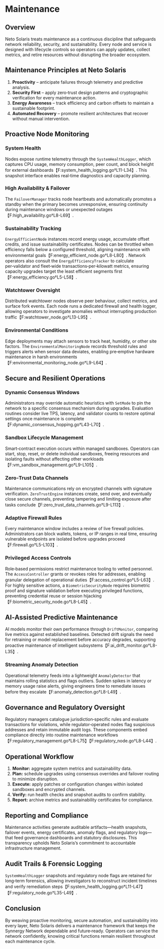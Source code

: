 # Maintenance

## Overview
Neto Solaris treats maintenance as a continuous discipline that safeguards network reliability, security, and sustainability. Every node and service is designed with lifecycle controls so operators can apply updates, collect metrics, and retire resources without disrupting the broader ecosystem.

## Maintenance Principles at Neto Solaris
1. **Proactivity** – anticipate failures through telemetry and predictive analysis.
2. **Security First** – apply zero‑trust design patterns and cryptographic verification for every maintenance action.
3. **Energy Awareness** – track efficiency and carbon offsets to maintain a sustainable footprint.
4. **Automated Recovery** – promote resilient architectures that recover without manual intervention.

## Proactive Node Monitoring
### System Health
Nodes expose runtime telemetry through the `SystemHealthLogger`, which captures CPU usage, memory consumption, peer count, and block height for external dashboards【F:system_health_logging.go†L11-L34】. This snapshot interface enables real‑time diagnostics and capacity planning.

### High Availability & Failover
The `FailoverManager` tracks node heartbeats and automatically promotes a standby when the primary becomes unresponsive, ensuring continuity during maintenance windows or unexpected outages【F:high_availability.go†L8-L69】.

### Sustainability Tracking
`EnergyEfficientNode` instances record energy usage, accumulate offset credits, and issue sustainability certificates. Nodes can be throttled when efficiency falls below a configured threshold, aligning maintenance with environmental goals【F:energy_efficient_node.go†L8-L80】. Network operators also consult the `EnergyEfficiencyTracker` to calculate per‑validator and fleet‑wide transactions‑per‑kilowatt metrics, ensuring capacity upgrades target the least efficient segments first【F:energy_efficiency.go†L5-L58】.

### Watchtower Oversight
Distributed watchtower nodes observe peer behaviour, collect metrics, and surface fork events. Each node runs a dedicated firewall and health logger, allowing operators to investigate anomalies without interrupting production traffic【F:watchtower_node.go†L13-L95】.

### Environmental Conditions
Edge deployments may attach sensors to track heat, humidity, or other site factors. The `EnvironmentalMonitoringNode` records threshold rules and triggers alerts when sensor data deviates, enabling pre‑emptive hardware maintenance in harsh environments【F:environmental_monitoring_node.go†L9-L64】.

## Secure and Resilient Operations
### Dynamic Consensus Windows
Administrators may override automatic heuristics with `SetMode` to pin the network to a specific consensus mechanism during upgrades. Evaluation routines consider live TPS, latency, and validator counts to restore optimal settings once maintenance is complete【F:dynamic_consensus_hopping.go†L43-L70】.

### Sandbox Lifecycle Management
Smart‑contract execution occurs within managed sandboxes. Operators can start, stop, reset, or delete individual sandboxes, freeing resources and isolating faults without affecting other workloads【F:vm_sandbox_management.go†L9-L105】.

### Zero‑Trust Data Channels
Maintenance communications rely on encrypted channels with signature verification. `ZeroTrustEngine` instances create, send over, and eventually close secure channels, preventing tampering and limiting exposure after tasks conclude【F:zero_trust_data_channels.go†L9-L113】.

### Adaptive Firewall Rules
Every maintenance window includes a review of live firewall policies. Administrators can block wallets, tokens, or IP ranges in real time, ensuring vulnerable endpoints are isolated before upgrades proceed【F:firewall.go†L5-L103】.

### Privileged Access Controls
Role‑based permissions restrict maintenance tooling to vetted personnel. The `AccessController` grants or revokes roles for addresses, enabling granular delegation of operational duties【F:access_control.go†L5-L63】. For highly sensitive actions, a `BiometricSecurityNode` requires biometric proof and signature validation before executing privileged functions, preventing credential reuse or session hijacking【F:biometric_security_node.go†L8-L45】.

## AI‑Assisted Predictive Maintenance
AI models monitor their own performance through `DriftMonitor`, comparing live metrics against established baselines. Detected drift signals the need for retraining or model replacement before accuracy degrades, supporting proactive maintenance of intelligent subsystems【F:ai_drift_monitor.go†L8-L35】.

### Streaming Anomaly Detection
Operational telemetry feeds into a lightweight `AnomalyDetector` that maintains rolling statistics and flags outliers. Sudden spikes in latency or memory usage raise alerts, giving engineers time to remediate issues before they escalate【F:anomaly_detection.go†L8-L49】.

## Governance and Regulatory Oversight
Regulatory managers catalogue jurisdiction‑specific rules and evaluate transactions for violations, while regulator‑operated nodes flag suspicious addresses and retain immutable audit logs. These components embed compliance directly into routine maintenance workflows【F:regulatory_management.go†L8-L75】【F:regulatory_node.go†L8-L44】.

## Operational Workflow
1. **Monitor:** aggregate system metrics and sustainability data.
2. **Plan:** schedule upgrades using consensus overrides and failover routing to minimize disruption.
3. **Execute:** apply patches or configuration changes within isolated sandboxes and encrypted channels.
4. **Verify:** run health checks and snapshot audits to confirm stability.
5. **Report:** archive metrics and sustainability certificates for compliance.

## Reporting and Compliance
Maintenance activities generate auditable artifacts—health snapshots, failover events, energy certificates, anomaly flags, and regulatory logs—that feed governance dashboards and statutory disclosures. This transparency upholds Neto Solaris’s commitment to accountable infrastructure management.

## Audit Trails & Forensic Logging
`SystemHealthLogger` snapshots and regulatory node flags are retained for long‑term forensics, allowing investigators to reconstruct incident timelines and verify remediation steps【F:system_health_logging.go†L11-L47】【F:regulatory_node.go†L35-L49】.

## Conclusion
By weaving proactive monitoring, secure automation, and sustainability into every layer, Neto Solaris delivers a maintenance framework that keeps the Synnergy Network dependable and future‑ready. Operators can service the network confidently, knowing critical functions remain resilient throughout each maintenance cycle.
